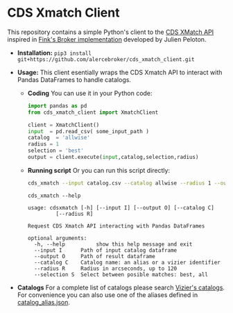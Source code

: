 # CDS Xmatch Client

This repository contains a simple Python's client to the [CDS XMatch API](http://cdsxmatch.u-strasbg.fr/xmatch/doc/) inspired in [Fink's Broker implementation](https://github.com/astrolabsoftware/fink-broker) developed by Julien Peloton.

* **Installation:**  `pip3 install git+https://github.com/alercebroker/cds_xmatch_client.git`

* **Usage:** This client esentially wraps the CDS Xmatch API to interact with Pandas DataFrames to handle catalogs.
  
  * **Coding** You can use it in your Python code:

    ```python
    import pandas as pd
    from cds_xmatch_client import XmatchClient

    client = XmatchClient()
    input  = pd.read_csv( some_input_path )
    catalog  = 'allwise'
    radius = 1
    selection = 'best'
    output = client.execute(input,catalog,selection,radius)
    ```
    
  * **Running scrìpt** Or you can run this script directly:
    
    ```bash
    cds_xmatch --input catalog.csv --catalog allwise --radius 1 --output result.csv
    ```
    
    ```
    cds_xmatch --help 

	usage: cdsxmatch [-h] [--input I] [--output O] [--catalog C]
			 [--radius R]

	Request CDS Xmatch API interacting with Pandas DataFrames

	optional arguments:
	  -h, --help          show this help message and exit
	  --input I      Path of input catalog dataframe
  	  --output O     Path of result dataframe
  	  --catalog C    Catalog name: an alias or a vizier identifier
  	  --radius R     Radius in arcseconds, up to 120
  	  --selection S  Select between posible matches: best, all
    ```
 * **Catalogs** For a complete list of catalogs please search [Vizier's catalogs](https://vizier.u-strasbg.fr/viz-bin/VizieR). For convenience you can also use one of the aliases defined in [catalog_alias.json](https://github.com/alercebroker/cds_xmatch_client/blob/master/cds_xmatch_client/data/catalog_alias.json).
  
